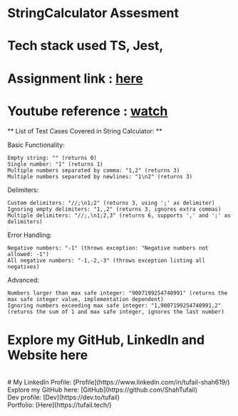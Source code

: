 # StringCalculator Assesment

# Tech stack used TS, Jest,

# Assignment link : [here](https://blog.incubyte.co/blog/tdd-assessment/)

# Youtube reference : [watch](https://www.youtube.com/watch?v=qkblc5WRn-U)


** List of Test Cases Covered in String Calculator: **

Basic Functionality:

    Empty string: "" (returns 0)
    Single number: "1" (returns 1)
    Multiple numbers separated by comma: "1,2" (returns 3)
    Multiple numbers separated by newlines: "1\n2" (returns 3)

Delimiters:

    Custom delimiters: "//;\n1;2" (returns 3, using ';' as delimiter)
    Ignoring empty delimiters: "1,,2" (returns 3, ignores extra commas)
    Multiple delimiters: "//;,\n1;2,3" (returns 6, supports ',' and ';' as delimiters)

Error Handling:

    Negative numbers: "-1" (throws exception: "Negative numbers not allowed: -1")
    All negative numbers: "-1,-2,-3" (throws exception listing all negatives)

Advanced:

    Numbers larger than max safe integer: "9007199254740991" (returns the max safe integer value, implementation dependent)
    Ignoring numbers exceeding max safe integer: "1,9007199254740991,2" (returns the sum of 1 and max safe integer, ignores the last number)




# Explore my GitHub, LinkedIn and Website here
<br />
# My LinkedIn Profile: [Profile](https://www.linkedin.com/in/tufail-shah619/)  <br />
Explore my GitHub here: [GitHub](https://github.com/ShahTufail) <br />
Dev profile: [Dev](https://dev.to/tufail) <br />
Portfolio: [Here](https://tufail.tech/) <br />
